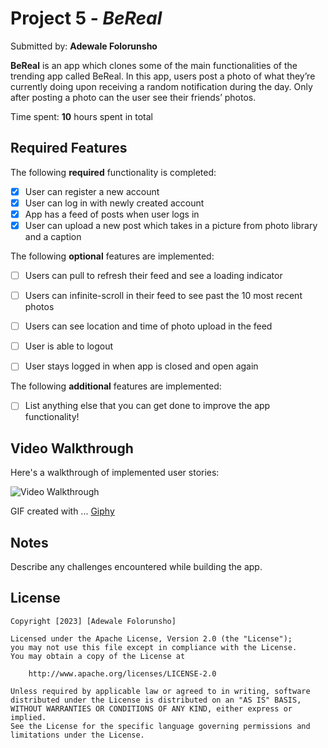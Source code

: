 # Project 5 - *BeReal*

Submitted by: **Adewale Folorunsho**

**BeReal** is an app which clones some of the main functionalities of the trending app called BeReal. In this app, users post a photo of what they’re currently doing upon receiving a random notification during the day. Only after posting a photo can the user see their friends’ photos.

Time spent: **10** hours spent in total

## Required Features

The following **required** functionality is completed:

- [X] User can register a new account
- [X] User can log in with newly created account
- [X] App has a feed of posts when user logs in
- [X] User can upload a new post which takes in a picture from photo library and a caption    
 
The following **optional** features are implemented:

- [ ] Users can pull to refresh their feed and see a loading indicator
- [ ] Users can infinite-scroll in their feed to see past the 10 most recent photos
- [ ] Users can see location and time of photo upload in the feed    
- [ ] User is able to logout
- [ ] User stays logged in when app is closed and open again    


The following **additional** features are implemented:

- [ ] List anything else that you can get done to improve the app functionality!

## Video Walkthrough

Here's a walkthrough of implemented user stories:

<img src='https://media2.giphy.com/media/v1.Y2lkPTc5MGI3NjExMWI4MjM0YWIxZDZkZTM4YzljNjhjODcyOTdkYTYzZDU4ZWQ1NGMyYiZjdD1n/JU9rihTcls9v3lC9bG/giphy.gif' title='Video Walkthrough' width='' alt='Video Walkthrough' />

<!-- Replace this with whatever GIF tool you used! -->
GIF created with ... 
[Giphy](https://giphy.co/)
## Notes

Describe any challenges encountered while building the app.

## License

    Copyright [2023] [Adewale Folorunsho]

    Licensed under the Apache License, Version 2.0 (the "License");
    you may not use this file except in compliance with the License.
    You may obtain a copy of the License at

        http://www.apache.org/licenses/LICENSE-2.0

    Unless required by applicable law or agreed to in writing, software
    distributed under the License is distributed on an "AS IS" BASIS,
    WITHOUT WARRANTIES OR CONDITIONS OF ANY KIND, either express or implied.
    See the License for the specific language governing permissions and
    limitations under the License.
